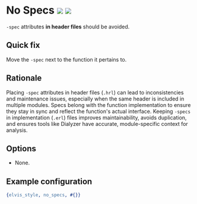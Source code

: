 # No Specs [![](https://img.shields.io/badge/since-3.0.0-blue)](https://github.com/inaka/elvis_core/releases/tag/3.0.0) ![](https://img.shields.io/badge/HRL--only-yes-magenta)

`-spec` attributes **in header files** should be avoided.

## Quick fix

Move the `-spec` next to the function it pertains to.

## Rationale

Placing `-spec` attributes in header files (`.hrl`) can lead to inconsistencies and maintenance
issues, especially when the same header is included in multiple modules. Specs belong with the
function implementation to ensure they stay in sync and reflect the function's actual interface.
Keeping `-specs` in implementation (`.erl`) files improves maintainability, avoids duplication,
and ensures tools like Dialyzer have accurate, module-specific context for analysis.

## Options

- None.

## Example configuration

```erlang
{elvis_style, no_specs, #{}}
```
